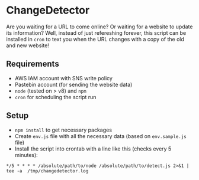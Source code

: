 # ChangeDetector

Are you waiting for a URL to come online? Or waiting for a website to update its information? Well, instead of just refereshing forever, this script can be installed in `cron` to text you when the URL changes with a copy of the old and new website!

## Requirements
* AWS IAM account with SNS write policy
* Pastebin account (for sending the website data)
* `node` (tested on > v8) and `npm`
* `cron` for scheduling the script run

## Setup
* `npm install` to get necessary packages
* Create `env.js` file with all the necessary data (based on `env.sample.js` file)
* Install the script into crontab with a line like this (checks every 5 minutes):

`*/5 * * * * /absolute/path/to/node /absolute/path/to/detect.js 2>&1 | tee -a  /tmp/changedetector.log`
